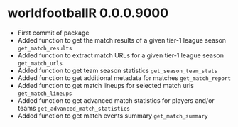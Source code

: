 # worldfootballR 0.0.0.9000

* First commit of package
* Added function to get the match results of a given tier-1 league season `get_match_results`
* Added function to extract match URLs for a given tier-1 league season `get_match_urls`
* Added function to get team season statistics `get_season_team_stats`
* Added function to get additional metadata for matches `get_match_report`
* Added function to get match lineups for selected match urls `get_match_lineups`
* Added function to get advanced match statistics for players and/or teams `get_advanced_match_statistics`
* Added function to get match events summary `get_match_summary`
